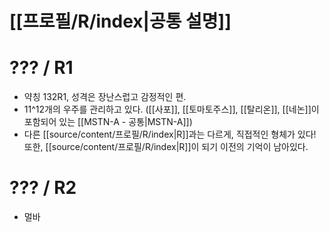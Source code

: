 # [[프로필/R/index|공통 설명]]
# ??? / R1
- 약칭 132R1, 성격은 장난스럽고 감정적인 편. 
- 11^12개의 우주를 관리하고 있다. ([[사포]], [[토마토주스]], [[탈리온]], [[네논]]이 포함되어 있는 [[MSTN-A - 공통|MSTN-A]])
- 다른 [[source/content/프로필/R/index|R]]과는 다르게, 직접적인 형체가 있다! 또한, [[source/content/프로필/R/index|R]]이 되기 이전의 기억이 남아있다.
# ??? / R2 
- 멀바